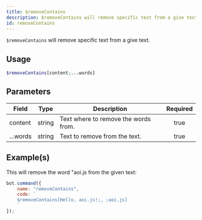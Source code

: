 ```yaml
---
title: $removeContains
description: $removeContains will remove specific text from a give text.
id: removeContains
---
```


`$removeContains` will remove specific text from a give text.

## Usage

```php
$removeContains[content;...words]
```

## Parameters

| Field    | Type   | Description                          | Required |
| -------- | ------ | ------------------------------------ | :------: |
| content  | string | Text where to remove the words from. |   true   |
| ...words | string | Text to remove from the text.        |   true   |

## Example(s)

This will remove the word "aoi.js from the given text:

```javascript
bot.command({
    name: "removeContains",
    code: `
    $removeContains[Hello, aoi.js!;, ;aoi.js]
    `
});
```